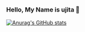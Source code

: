 ### Hello, My Name is ujita 👋

[![Anurag's GitHub stats](https://github-readme-stats.vercel.app/api?username=uji-ta)](https://github.com/anuraghazra/github-readme-stats)

<!--
**uji-ta/uji-ta** is a ✨ _special_ ✨ repository because its `README.md` (this file) appears on your GitHub profile.

Here are some ideas to get you started:

- 🔭 I’m currently working on ...
- 🌱 I’m currently learning ...
- 👯 I’m looking to collaborate on ...
- 🤔 I’m looking for help with ...
- 💬 Ask me about ...
- 📫 How to reach me: ...
- 😄 Pronouns: ...
- ⚡ Fun fact: ...
-->
